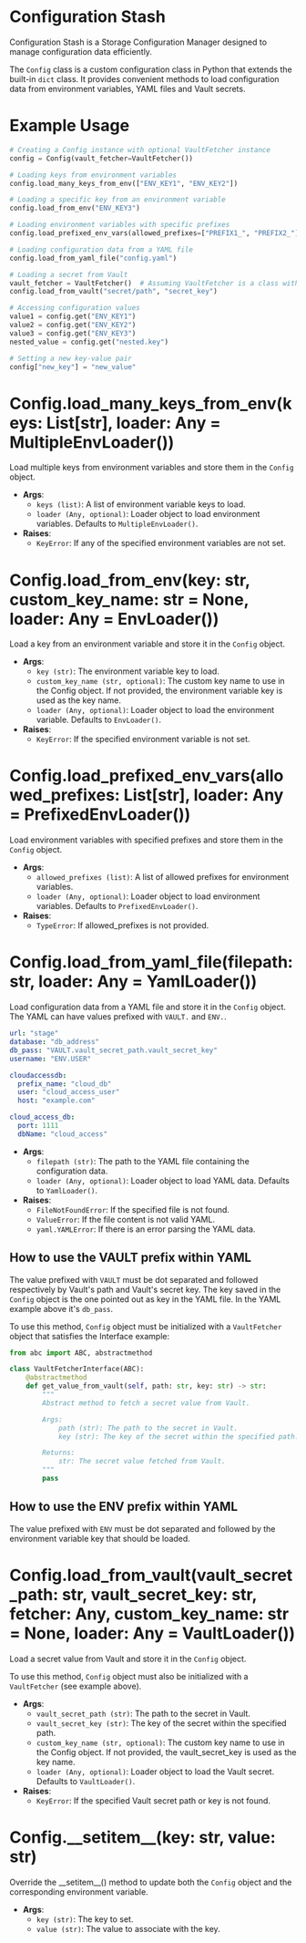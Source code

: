 # Configuration Stash

Configuration Stash is a Storage Configuration Manager designed to manage configuration data efficiently.

The `Config` class is a custom configuration class in Python that extends the built-in `dict` class.
It provides convenient methods to load configuration data from environment variables, YAML files and Vault secrets.

# Example Usage

```python
# Creating a Config instance with optional VaultFetcher instance
config = Config(vault_fetcher=VaultFetcher())

# Loading keys from environment variables
config.load_many_keys_from_env(["ENV_KEY1", "ENV_KEY2"])

# Loading a specific key from an environment variable
config.load_from_env("ENV_KEY3")

# Loading environment variables with specific prefixes
config.load_prefixed_env_vars(allowed_prefixes=["PREFIX1_", "PREFIX2_"])

# Loading configuration data from a YAML file
config.load_from_yaml_file("config.yaml")

# Loading a secret from Vault
vault_fetcher = VaultFetcher()  # Assuming VaultFetcher is a class with a get_value_from_vault method
config.load_from_vault("secret/path", "secret_key")

# Accessing configuration values
value1 = config.get("ENV_KEY1")
value2 = config.get("ENV_KEY2")
value3 = config.get("ENV_KEY3")
nested_value = config.get("nested.key")

# Setting a new key-value pair
config["new_key"] = "new_value"
```

# Config.load_many_keys_from_env(keys: List[str], loader: Any = MultipleEnvLoader())

Load multiple keys from environment variables and store them in the `Config` object.

- **Args**:
  - `keys (list)`: A list of environment variable keys to load.
  - `loader (Any, optional)`: Loader object to load environment variables. Defaults to `MultipleEnvLoader()`.
- **Raises**:
  - `KeyError`: If any of the specified environment variables are not set.

# Config.load_from_env(key: str, custom_key_name: str = None, loader: Any = EnvLoader())

Load a key from an environment variable and store it in the `Config` object.

- **Args**:
  - `key (str)`: The environment variable key to load.
  - `custom_key_name (str, optional)`: The custom key name to use in the Config object. If not provided, the environment variable key is used as the key name.
  - `loader (Any, optional)`: Loader object to load the environment variable. Defaults to `EnvLoader()`.
- **Raises**:
  - `KeyError`: If the specified environment variable is not set.

# Config.load_prefixed_env_vars(allowed_prefixes: List[str], loader: Any = PrefixedEnvLoader())

Load environment variables with specified prefixes and store them in the `Config` object.

- **Args**:
  - `allowed_prefixes (list)`: A list of allowed prefixes for environment variables.
  - `loader (Any, optional)`: Loader object to load environment variables. Defaults to `PrefixedEnvLoader()`.
- **Raises**:
  - `TypeError`: If allowed_prefixes is not provided.

# Config.load_from_yaml_file(filepath: str, loader: Any = YamlLoader())

Load configuration data from a YAML file and store it in the `Config` object.
The YAML can have values prefixed with `VAULT.` and `ENV.`.

```yaml
url: "stage"
database: "db_address"
db_pass: "VAULT.vault_secret_path.vault_secret_key"
username: "ENV.USER"

cloudaccessdb:
  prefix_name: "cloud_db"
  user: "cloud_access_user"
  host: "example.com"

cloud_access_db:
  port: 1111
  dbName: "cloud_access"
```

- **Args**:
  - `filepath (str)`: The path to the YAML file containing the configuration data.
  - `loader (Any, optional)`: Loader object to load YAML data. Defaults to `YamlLoader()`.
- **Raises**:
  - `FileNotFoundError`: If the specified file is not found.
  - `ValueError`: If the file content is not valid YAML.
  - `yaml.YAMLError`: If there is an error parsing the YAML data.

## How to use the VAULT prefix within YAML

The value prefixed with `VAULT` must be dot separated and followed respectively by Vault's path and Vault's secret key.
The key saved in the `Config` object is the one pointed out as key in the YAML file. In the YAML example above it's `db_pass`.

To use this method, `Config` object must be initialized with a `VaultFetcher` object that satisfies the Interface example:

```python
from abc import ABC, abstractmethod

class VaultFetcherInterface(ABC):
    @abstractmethod
    def get_value_from_vault(self, path: str, key: str) -> str:
        """
        Abstract method to fetch a secret value from Vault.

        Args:
            path (str): The path to the secret in Vault.
            key (str): The key of the secret within the specified path.

        Returns:
            str: The secret value fetched from Vault.
        """
        pass
```

## How to use the ENV prefix within YAML

The value prefixed with `ENV` must be dot separated and followed by the environment variable key that should be loaded.

# Config.load_from_vault(vault_secret_path: str, vault_secret_key: str, fetcher: Any, custom_key_name: str = None, loader: Any = VaultLoader())

Load a secret value from Vault and store it in the `Config` object.

To use this method, `Config` object must also be initialized with a `VaultFetcher` (see example above).

- **Args**:
  - `vault_secret_path (str)`: The path to the secret in Vault.
  - `vault_secret_key (str)`: The key of the secret within the specified path.
  - `custom_key_name (str, optional)`: The custom key name to use in the Config object. If not provided, the vault_secret_key is used as the key name.
  - `loader (Any, optional)`: Loader object to load the Vault secret. Defaults to `VaultLoader()`.
- **Raises**:
  - `KeyError`: If the specified Vault secret path or key is not found.

# Config.\_\_setitem\_\_(key: str, value: str)

Override the \_\_setitem\_\_() method to update both the `Config` object and the corresponding environment variable.

- **Args**:
  - `key (str)`: The key to set.
  - `value (str)`: The value to associate with the key.
